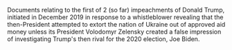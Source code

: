 Documents relating to the first of 2 (so far) impeachments of Donald Trump, initiated in December 2019 in response to a whistleblower revealing that the then-President attempted to extort the nation of Ukraine out of approved aid money unless its President Volodomyr Zelensky created a false impression of investigating Trump's then rival for the 2020 election, Joe Biden.
